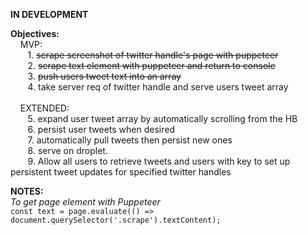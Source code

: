 ****IN DEVELOPMENT****

**Objectives:**  
&nbsp;&nbsp;&nbsp;
MVP:  
      &nbsp;&nbsp;&nbsp;&nbsp;&nbsp;&nbsp;
      1. ~~scrape screenshot of twitter handle's page with puppeteer~~  
      &nbsp;&nbsp;&nbsp;&nbsp;&nbsp;&nbsp;
      2. ~~scrape text element with puppeteer and return to console~~   
      &nbsp;&nbsp;&nbsp;&nbsp;&nbsp;&nbsp;
      3. ~~push users tweet text into an array~~  
      &nbsp;&nbsp;&nbsp;&nbsp;&nbsp;&nbsp;
      4. take server req of twitter handle and serve users tweet array  
      &nbsp;&nbsp;&nbsp;&nbsp;&nbsp;&nbsp;  
  &nbsp;&nbsp;&nbsp;
  EXTENDED:  
      &nbsp;&nbsp;&nbsp;&nbsp;&nbsp;&nbsp;
      5. expand user tweet array by automatically scrolling from the HB   
      &nbsp;&nbsp;&nbsp;&nbsp;&nbsp;&nbsp;
      6. persist user tweets when desired  
      &nbsp;&nbsp;&nbsp;&nbsp;&nbsp;&nbsp;
      7. automatically pull tweets then persist new ones  
      &nbsp;&nbsp;&nbsp;&nbsp;&nbsp;&nbsp;
      8. serve on droplet.  
      &nbsp;&nbsp;&nbsp;&nbsp;&nbsp;&nbsp;
      9. Allow all users to retrieve tweets and users with key to set up
         persistent tweet updates for specified twitter handles  

**NOTES:**  
  *To get page element with Puppeteer*  
      `const text = page.evaluate(() => document.querySelector('.scrape').textContent);`
